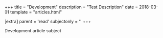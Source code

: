 +++
title = "Development"
description = "Test Description"
date = 2018-03-01
template = "articles.html"

[extra]
  parent = 'read'
  subjectonly = ''
+++

Development article subject
